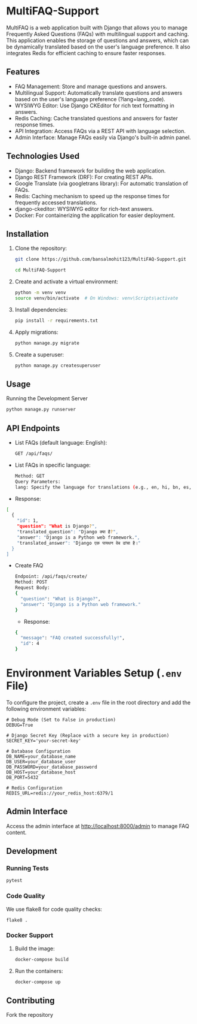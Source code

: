 # MultiFAQ-Support

MultiFAQ is a web application built with Django that allows you to manage Frequently Asked Questions (FAQs) with multilingual support and caching. This application enables the storage of questions and answers, which can be dynamically translated based on the user's language preference. It also integrates Redis for efficient caching to ensure faster responses.

## Features

- FAQ Management: Store and manage questions and answers.
- Multilingual Support: Automatically translate questions and answers based on the user's language preference (?lang=lang_code).
- WYSIWYG Editor: Use Django CKEditor for rich text formatting in answers.
- Redis Caching: Cache translated questions and answers for faster response times.
- API Integration: Access FAQs via a REST API with language selection.
- Admin Interface: Manage FAQs easily via Django's built-in admin panel.

## Technologies Used

- Django: Backend framework for building the web application.
- Django REST Framework (DRF): For creating REST APIs.
- Google Translate (via googletrans library): For automatic translation of FAQs.
- Redis: Caching mechanism to speed up the response times for frequently accessed translations.
- django-ckeditor: WYSIWYG editor for rich-text answers.
- Docker: For containerizing the application for easier deployment.
  

## Installation

1. Clone the repository:

    ```bash
    git clone https://github.com/bansalmohit123/MultiFAQ-Support.git
    
    cd MultiFAQ-Support
    ```

2. Create and activate a virtual environment:

    ```bash
    python -m venv venv
    source venv/bin/activate  # On Windows: venv\Scripts\activate
    ```

3. Install dependencies:

    ```bash
    pip install -r requirements.txt
    ```

4. Apply migrations:

    ```bash
    python manage.py migrate
    ```

5. Create a superuser:

    ```bash
    python manage.py createsuperuser
    ```

## Usage

Running the Development Server

```bash
python manage.py runserver
```

## API Endpoints

- List FAQs (default language: English):

    ```bash
    GET /api/faqs/
    ```

- List FAQs in specific language:

    ```bash
    Method: GET
    Query Parameters:
    lang: Specify the language for translations (e.g., en, hi, bn, es, fr, de, it, pt).
    ```
- Response:
```bash
[
  {
    "id": 1,
    "question": "What is Django?",
    "translated_question": "Django क्या है?",
    "answer": "Django is a Python web framework.",
    "translated_answer": "Django एक पायथन वेब ढांचा है।"
  }
]
```
- Create FAQ
  ```bash
  Endpoint: /api/faqs/create/
  Method: POST
  Request Body:
  {
    "question": "What is Django?",
    "answer": "Django is a Python web framework."
  }
  ```

  - Response:
  ```bash
  {
    "message": "FAQ created successfully!",
    "id": 4
  }
  ```
  

    
# Environment Variables Setup (`.env` File)  

To configure the project, create a `.env` file in the root directory and add the following environment variables:  

```plaintext
# Debug Mode (Set to False in production)
DEBUG=True  

# Django Secret Key (Replace with a secure key in production)
SECRET_KEY='your-secret-key'  

# Database Configuration
DB_NAME=your_database_name  
DB_USER=your_database_user  
DB_PASSWORD=your_database_password  
DB_HOST=your_database_host  
DB_PORT=5432  

# Redis Configuration
REDIS_URL=redis://your_redis_host:6379/1  
```
## Admin Interface

Access the admin interface at [http://localhost:8000/admin](http://localhost:8000/admin) to manage FAQ content.

## Development

### Running Tests

```bash
pytest
```

### Code Quality

We use flake8 for code quality checks:

```bash
flake8 .
```

### Docker Support

1. Build the image:

    ```bash
    docker-compose build
    ```

2. Run the containers:

    ```bash
    docker-compose up
    ```

## Contributing

Fork the repository
